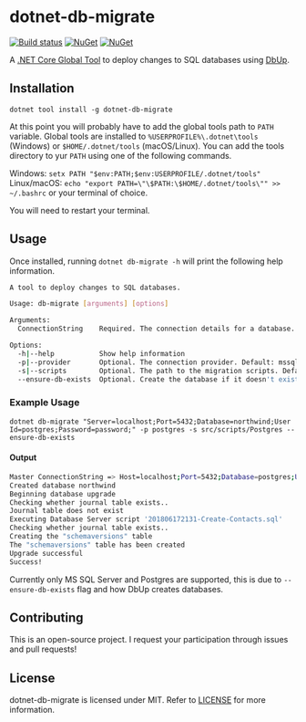 # dotnet-db-migrate

[![Build status](https://ci.appveyor.com/api/projects/status/1rjkqrumqq52yfdj/branch/master?svg=true)](https://ci.appveyor.com/project/ritasker/dotnet-db-migrate/branch/master)
[![NuGet](https://img.shields.io/nuget/v/dotnet-db-migrate.svg)](https://www.nuget.org/packages/dotnet-db-migrate/)
[![NuGet](https://img.shields.io/myget/ritasker/v/dotnet-db-migrate.svg)](https://www.myget.org/feed/ritasker/package/nuget/dotnet-db-migrate/)

A [.NET Core Global Tool](https://docs.microsoft.com/en-us/dotnet/core/tools/global-tools) to deploy changes to SQL databases using [DbUp](https://github.com/DbUp/DbUp).

## Installation

`dotnet tool install -g dotnet-db-migrate`

At this point you will probably have to add the global tools path to `PATH` variable.
Global tools are installed to `%USERPROFILE%\.dotnet\tools` (Windows) or `$HOME/.dotnet/tools` (macOS/Linux).
You can add the tools directory to yur `PATH` using one of the following commands.

Windows:
`setx PATH "$env:PATH;$env:USERPROFILE/.dotnet/tools"`
Linux/macOS:
`echo "export PATH=\"\$PATH:\$HOME/.dotnet/tools\"" >> ~/.bashrc` or your terminal of choice.

You will need to restart your terminal.


## Usage

Once installed, running `dotnet db-migrate -h` will print the following help information.

```bash
A tool to deploy changes to SQL databases.

Usage: db-migrate [arguments] [options]

Arguments:
  ConnectionString    Required. The connection details for a database.

Options:
  -h|--help           Show help information
  -p|--provider       Optional. The connection provider. Default: mssql
  -s|--scripts        Optional. The path to the migration scripts. Default: scripts/
  --ensure-db-exists  Optional. Create the database if it doesn't exist. Default: false
```

### Example Usage

`dotnet db-migrate "Server=localhost;Port=5432;Database=northwind;User Id=postgres;Password=password;" -p postgres -s src/scripts/Postgres --ensure-db-exists`

#### Output
```bash
Master ConnectionString => Host=localhost;Port=5432;Database=postgres;Username=postgres;Password=********
Created database northwind
Beginning database upgrade
Checking whether journal table exists..
Journal table does not exist
Executing Database Server script '201806172131-Create-Contacts.sql'
Checking whether journal table exists..
Creating the "schemaversions" table
The "schemaversions" table has been created
Upgrade successful
Success!
```
Currently only MS SQL Server and Postgres are supported, this is due to `--ensure-db-exists` flag and how DbUp creates databases.

## Contributing

This is an open-source project. I request your participation through issues and pull requests!

## License

dotnet-db-migrate is licensed under MIT. Refer to [LICENSE](https://github.com/ritasker/dotnet-db-migrate/blob/master/LICENSE) for more information.

